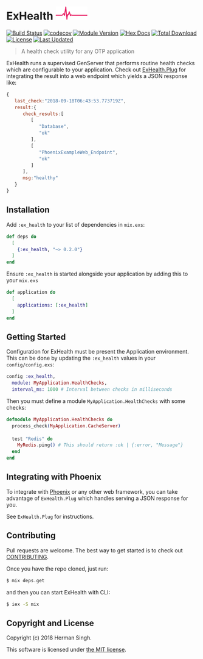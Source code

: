 # ExHealth ![ExHealth](./assets/logo.png)

[![Build Status](https://circleci.com/gh/Kartstig/ex_health/tree/master.svg?style=svg&circle-token=8ed28fee90111e2a034b0d71e0fcf8ae18bba641)](https://circleci.com/gh/Kartstig/ex_health/tree/master)
[![codecov](https://codecov.io/gh/Kartstig/ex_health/branch/master/graph/badge.svg)](https://codecov.io/gh/Kartstig/ex_health)
[![Module Version](https://img.shields.io/hexpm/v/ex_health.svg)](https://hex.pm/packages/ex_health)
[![Hex Docs](https://img.shields.io/badge/hex-docs-lightgreen.svg)](https://hexdocs.pm/ex_health/)
[![Total Download](https://img.shields.io/hexpm/dt/ex_health.svg)](https://hex.pm/packages/ex_health)
[![License](https://img.shields.io/hexpm/l/ex_health.svg)](https://github.com/Kartstig/ex_health/blob/master/LICENSE)
[![Last Updated](https://img.shields.io/github/last-commit/Kartstig/ex_health.svg)](https://github.com/Kartstig/ex_health/commits/master)

> A health check utility for any OTP application

ExHealth runs a supervised GenServer that performs routine health checks which
are configurable to your application. Check out [ExHealth.Plug](lib/ex_health/plug.ex)
for integrating the result into a web endpoint which yields a JSON response like:

```javascript
{
   last_check:"2018-09-18T06:43:53.773719Z",
   result:{
      check_results:[
         [
            "Database",
            "ok"
         ],
         [
            "PhoenixExampleWeb_Endpoint",
            "ok"
         ]
      ],
      msg:"healthy"
   }
}
```

## Installation

Add `:ex_health` to your list of dependencies in `mix.exs`:

```elixir
def deps do
  [
    {:ex_health, "~> 0.2.0"}
  ]
end
```

Ensure `:ex_health` is started alongside your application by adding this to
your `mix.exs`

```elixir
def application do
  [
    applications: [:ex_health]
  ]
end
```

## Getting Started

Configuration for ExHealth must be present the Application environment. This
can be done by updating the `:ex_health` values in your `config/config.exs`:

```elixir
config :ex_health,
  module: MyApplication.HealthChecks,
  interval_ms: 1000 # Interval between checks in milliseconds
```

Then you must define a module `MyApplication.HealthChecks` with some checks:

```elixir
defmodule MyApplication.HealthChecks do
  process_check(MyApplication.CacheServer)

  test "Redis" do
    MyRedis.ping() # This should return :ok | {:error, "Message"}
  end
end
```

## Integrating with Phoenix

To integrate with [Phoenix](https://hexdocs.pm/phoenix/Phoenix.html)
or any other web framework, you can take advantage of `ExHealth.Plug`
which handles serving a JSON response for you.

See `ExHealth.Plug` for instructions.

## Contributing

Pull requests are welcome. The best way to get started is to check out
[CONTRIBUTING](CONTRIBUTING.md).

Once you have the repo cloned, just run:

```bash
$ mix deps.get
```

and then you can start ExHealth with CLI:

```bash
$ iex -S mix
```

## Copyright and License

Copyright (c) 2018 Herman Singh.

This software is licensed under [the MIT license](./LICENSE).
